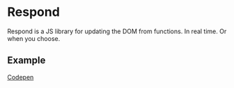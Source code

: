 # Respond
Respond is a JS library for updating the DOM from functions. In real time. Or when you choose.


## Example
[Codepen](https://codepen.io/theLMGN/pen/aMEGgG?editors=0010)

